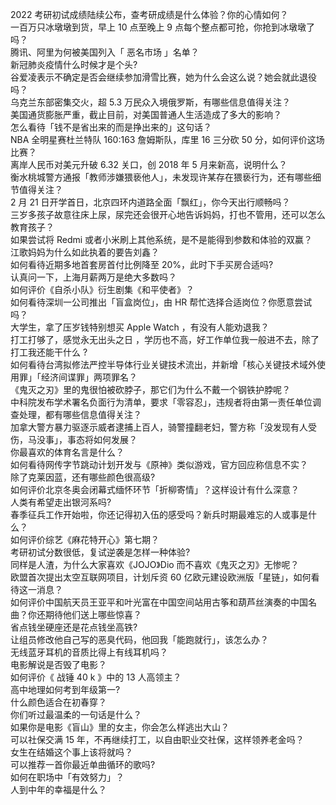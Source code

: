 2022 考研初试成绩陆续公布，查考研成绩是什么体验？你的心情如何？  
一百万只冰墩墩到货，早上 10 点至晚上 9 点每个整点都可抢，你抢到冰墩墩了吗？  
腾讯、阿里为何被美国列入「 恶名市场 」名单？  
新冠肺炎疫情什么时候才是个头?  
谷爱凌表示不确定是否会继续参加滑雪比赛，她为什么会这么说？她会就此退役吗？  
乌克兰东部密集交火，超 5.3 万民众入境俄罗斯，有哪些信息值得关注？  
美国通货膨胀严重，截止目前，对美国普通人生活造成了多大的影响？  
怎么看待「钱不是省出来的而是挣出来的」这句话？  
NBA 全明星赛杜兰特队 160:163 詹姆斯队，库里 16 三分砍 50 分，如何评价这场比赛？  
离岸人民币对美元升破 6.32 关口，创 2018 年 5 月来新高，说明什么？  
衡水桃城警方通报「教师涉嫌猥亵他人」，未发现许某存在猥亵行为，还有哪些细节值得关注？  
2 月 21 日开学首日，北京四环内道路全面「飘红」，你今天出行顺畅吗？  
三岁多孩子故意往床上尿，尿完还会很开心地告诉妈妈，打也不管用，还可以怎么教育孩子？  
如果尝试将 Redmi 或者小米刷上其他系统，是不是能得到参数和体验的双赢？  
江歌妈妈为什么如此执着的要告刘鑫？  
如何看待近期多地首套房首付比例降至 20%，此时下手买房合适吗?  
认真问一下，上海月薪两万是绝大多数吗？  
如何评价《自杀小队》衍生剧集《和平使者》？  
如何看待深圳一公司推出「盲盒岗位」，由 HR 帮忙选择合适岗位？你愿意尝试吗？  
大学生，拿了压岁钱特别想买 Apple Watch ，有没有人能劝退我？  
打工打够了，感觉永无出头之日 ，学历也不高，好工作单位我一般进不去，除了打工我还能干什么 ?  
如何看待台湾拟修法严控半导体行业关键技术流出，并新增「核心关键技术域外使用罪」「经济间谍罪」两项罪名？  
《鬼灭之刃》里的鬼很怕被砍脖子，那它们为什么不戴一个钢铁护脖呢？  
中科院发布学术署名负面行为清单，要求「零容忍」，违规者将由第一责任单位调查处理，都有哪些信息值得关注？  
加拿大警方暴力驱逐示威者逮捕上百人，骑警撞翻老妇，警方称「没发现有人受伤，马没事」，事态将如何发展？  
你最喜欢的体育名言是什么？  
如何看待网传字节跳动计划开发与《原神》类似游戏，官方回应称信息不实？  
除了克莱因蓝，还有哪些颜色很高级?  
如何评价北京冬奥会闭幕式缅怀环节「折柳寄情」？这样设计有什么深意？  
人类有希望走出银河系吗?  
春季征兵工作开始啦，你还记得初入伍的感受吗？新兵时期最难忘的人或事是什么？  
如何评价综艺《麻花特开心》第七期？  
考研初试分数很低，复试逆袭是怎样一种体验?  
同样是人渣，为什么大家喜欢《JOJO》Dio 而不喜欢《鬼灭之刃》无惨呢？  
欧盟首次提出太空互联网项目，计划斥资 60 亿欧元建设欧洲版「星链」，如何看待这一消息？  
如何评价中国航天员王亚平和叶光富在中国空间站用古筝和葫芦丝演奏的中国名曲？你还期待他们送上哪些惊喜？  
省点钱坐硬座还是花点钱坐高铁?  
让组员修改他自己写的恶臭代码，他回我「能跑就行」，该怎么办？  
无线蓝牙耳机的音质比得上有线耳机吗？  
电影解说是否毁了电影？  
如何评价《 战锤 40 k 》中的 13 人高领主？  
高中地理如何考到年级第一?  
什么颜色适合在初春穿？  
你们听过最温柔的一句话是什么？  
如果你是电影《盲山》里的女主，你会怎么样逃出大山？  
可以社保交满 15 年，不再继续打工，以自由职业交社保，这样领养老金吗？  
女生在结婚这个事上该将就吗？  
可以推荐一首你最近单曲循环的歌吗?  
如何在职场中「有效努力」？  
人到中年的幸福是什么？  

